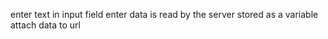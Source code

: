 enter text in input field
enter
data is read by the server stored as a variable
attach data to url 
